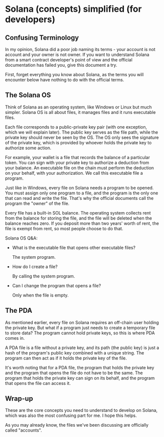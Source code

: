 # Solana (concepts) simplified (for developers)

## Confusing Terminology

In my opinion, Solana did a poor job naming its terms - your account is not account and your owner is not owner.  If you want to understand Solana from a smart contract developer's point of view and the official documentation has failed you, give this document a try.

First, forget everything you know about Solana, as the terms you will encounter below have nothing to do with the official terms.

## The Solana OS

Think of Solana as an operating system, like Windows or Linux but much simpler. Solana OS is all about files, it manages files and it runs executable files.

Each file corresponds to a public-private key pair (with one exception, which we will explain later). The public key serves as the file path, while the private key should never be seen by the OS. The OS only sees the signature of the private key, which is provided by whoever holds the private key to authorize some action.

For example, your wallet is a file that records the balance of a particular token. You can sign with your private key to authorize a deduction from your balance. An executable file on the chain must perform the deduction on your behalf, with your authorization. We call this executable file a program.

Just like in Windows, every file on Solana needs a program to be opened. You must assign only one program to a file, and the program is the only one that can read and write the file. That's why the official documents call the program the "owner" of the file.

Every file has a built-in SOL balance. The operating system collects rent from the balance for storing the file, and the file will be deleted when the balance reaches zero. If you deposit more than two years' worth of rent, the file is exempt from rent, so most people choose to do that.

Solana OS Q&A:

- What is the executable file that opens other executable files?

  The system program.

- How do I create a file?

  By calling the system program.

- Can I change the program that opens a file?

  Only when the file is empty.

## The PDA

As mentioned earlier, every file on Solana requires an off-chain user holding the private key. But what if a program just needs to create a temporary file to store data? The program cannot hold private keys, so this is where PDA comes in.

A PDA file is a file without a private key, and its path (the public key) is just a hash of the program's public key combined with a unique string. The program can then act as if it holds the private key of the file.

It's worth noting that for a PDA file, the program that holds the private key and the program that opens the file do not have to be the same. The program that holds the private key can sign on its behalf, and the program that opens the file can access it.

## Wrap-up

These are the core concepts you need to understand to develop on Solana, which was also the most confusing part for me. I hope this helps.

As you may already know, the files we've been discussing are officially called "accounts".
